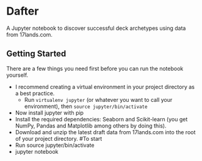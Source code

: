 # Dafter
A Jupyter notebook to discover successful deck archetypes using data from 17lands.com.

## Getting Started
There are a few things you need first before you can run the notebook yourself.
- I recommend creating a virtual environment in your project directory as a best practice.
  - Run `virtualenv jupyter` (or whatever you want to call your environment), then `source jupyter/bin/activate`
- Now install jupyter with pip
- Install the required dependencies: Seaborn and Scikit-learn (you get NumPy, Pandas and Matplotlib among others by doing this).
- Download and unzip the latest draft data from 17lands.com into the root of your project directory. 
#To start
- Run source jupyter/bin/activate
- jupyter notebook
